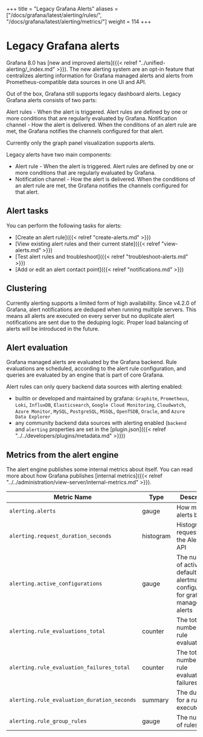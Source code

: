 +++
title = "Legacy Grafana Alerts"
aliases = ["/docs/grafana/latest/alerting/rules/", "/docs/grafana/latest/alerting/metrics/"]
weight = 114
+++

# Legacy Grafana alerts

Grafana 8.0 has [new and improved alerts]({{< relref "../unified-alerting/_index.md" >}}). The new alerting system are an opt-in feature that centralizes alerting information for Grafana managed alerts and alerts from Prometheus-compatible data sources in one UI and API.

Out of the box, Grafana still supports legacy dashboard alerts. Legacy Grafana alerts consists of two parts:

Alert rules - When the alert is triggered. Alert rules are defined by one or more conditions that are regularly evaluated by Grafana.
Notification channel - How the alert is delivered. When the conditions of an alert rule are met, the Grafana notifies the channels configured for that alert.

Currently only the graph panel visualization supports alerts.

Legacy alerts have two main components:

- Alert rule - When the alert is triggered. Alert rules are defined by one or more conditions that are regularly evaluated by Grafana.
- Notification channel -  How the alert is delivered. When the conditions of an alert rule are met, the Grafana notifies the channels configured for that alert.

## Alert tasks

You can perform the following tasks for alerts:

- [Create an alert rule]({{< relref "create-alerts.md" >}})
- [View existing alert rules and their current state]({{< relref "view-alerts.md" >}})
- [Test alert rules and troubleshoot]({{< relref "troubleshoot-alerts.md" >}})
- [Add or edit an alert contact point]({{< relref "notifications.md" >}})

## Clustering

Currently alerting supports a limited form of high availability. Since v4.2.0 of Grafana, alert notifications are deduped when running multiple servers. This means all alerts are executed on every server but no duplicate alert notifications are sent due to the deduping logic. Proper load balancing of alerts will be introduced in the future.

## Alert evaluation

Grafana managed alerts are evaluated by the Grafana backend. Rule evaluations are scheduled, according to the alert rule configuration, and queries are evaluated by an engine that is part of core Grafana.

Alert rules can only query backend data sources with alerting enabled:
- builtin or developed and maintained by grafana: `Graphite`, `Prometheus`, `Loki`, `InfluxDB`, `Elasticsearch`,
`Google Cloud Monitoring`, `Cloudwatch`, `Azure Monitor`, `MySQL`, `PostgreSQL`, `MSSQL`, `OpenTSDB`, `Oracle`, and `Azure Data Explorer`
- any community backend data sources with alerting enabled (`backend` and `alerting` properties are set in the [plugin.json]({{< relref "../../developers/plugins/metadata.md" >}}))

## Metrics from the alert engine

The alert engine publishes some internal metrics about itself. You can read more about how Grafana publishes [internal metrics]({{< relref "../../administration/view-server/internal-metrics.md" >}}).

Metric Name | Type | Description
---------- | ----------- | ----------
`alerting.alerts` | gauge | How many alerts by state
`alerting.request_duration_seconds` | histogram | Histogram of requests to the Alerting API
`alerting.active_configurations` | gauge | The number of active, non default alertmanager configurations for grafana managed alerts
`alerting.rule_evaluations_total` | counter | The total number of rule evaluations
`alerting.rule_evaluation_failures_total` | counter | The total number of rule evaluation failures
`alerting.rule_evaluation_duration_seconds` | summary | The duration for a rule to execute
`alerting.rule_group_rules` | gauge | The number of rules
